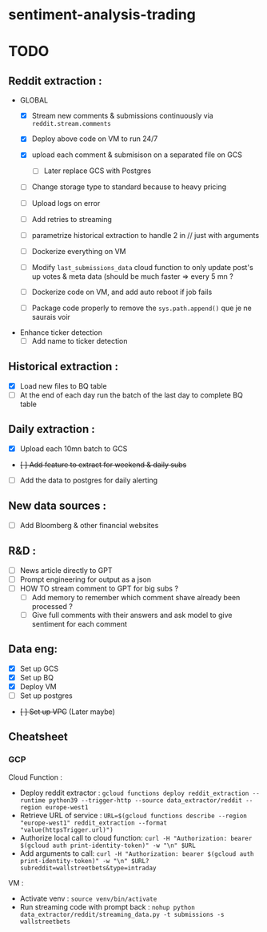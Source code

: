 sentiment-analysis-trading
==========================

TODO
====

Reddit extraction :
-------------------
- GLOBAL
  - [x] Stream new comments & submissions continuously via  `reddit.stream.comments`
  - [x] Deploy above code on VM to run 24/7
  - [x] upload each comment & submisison on a separated file on GCS 
    - [ ] Later replace GCS with Postgres
  - [ ] Change storage type to standard because to heavy pricing
  - [ ] Upload logs on error
  - [ ] Add retries to streaming
  - [ ] parametrize historical extraction to handle 2 in // just with arguments
  - [ ] Dockerize everything on VM
  - [ ] Modify `last_submissions_data` cloud function to only update post's up votes & meta data (should be much faster => every 5 mn ?
  - [ ] Dockerize code on VM, and add auto reboot if job fails
  - [ ] Package code properly to remove the `sys.path.append()` que je ne saurais voir


- Enhance ticker detection
    - [ ] Add name to ticker detection

Historical extraction :
-----------------------

-   [x] Load new files to BQ table
-   [ ] At the end of each day run the batch of the last day to complete BQ table

Daily extraction :
------------------
- [x] Upload each 10mn batch to GCS
- ~~[ ] Add feature to extract for weekend & daily subs~~
- [ ] Add the data to postgres for daily alerting

New data sources :
------------------

- [ ] Add Bloomberg & other financial websites

R&D :
-----

- [ ] News article directly to GPT
- [ ] Prompt engineering for output as a json
- [ ] HOW TO stream comment to GPT for big subs ?
    - [ ] Add memory to remember which comment shave already been processed ?
    - [ ] Give full comments with their answers and ask model to give sentiment
      for each comment

Data eng:
---------

- [X] Set up GCS
- [X] Set up BQ
- [X] Deploy VM
- [ ] Set up postgres
- ~~[ ] Set up VPC~~ (Later maybe)


## Cheatsheet
### GCP
Cloud Function :
  - Deploy reddit extractor : `gcloud functions deploy reddit_extraction --runtime python39 --trigger-http --source data_extractor/reddit --region europe-west1`
  - Retrieve URL of service :  `URL=$(gcloud functions describe --region "europe-west1" reddit_extraction --format "value(httpsTrigger.url)")`
  - Authorize local call to cloud function: `curl -H "Authorization: bearer $(gcloud auth print-identity-token)" -w "\n" $URL`
  - Add arguments to call: `curl -H "Authorization: bearer $(gcloud auth print-identity-token)" -w "\n" $URL?subreddit=wallstreetbets&type=intraday`

VM :
 - Activate venv : `source venv/bin/activate`
 - Run streaming code with prompt back : `nohup python data_extractor/reddit/streaming_data.py -t submissions -s wallstreetbets`
